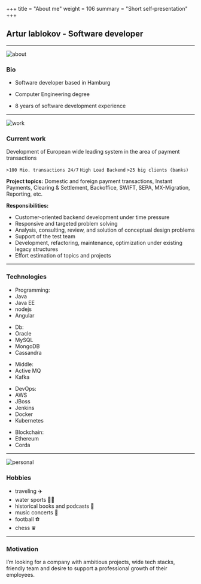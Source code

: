 +++
title = "About me"
weight = 106
summary = "Short self-presentation"
+++
## Artur Iablokov - Software developer

---

![about](/about/images/art_about.jpg)

<h3>Bio</h3>

- Software developer based in Hamburg

- Computer Engineering degree

- 8 years of software development experience

---

![work](/career/images/work.jpg)

<h3>Current work</h3>

Development of European wide leading system in the area of payment transactions

`>100 Mio. transactions 24/7`  `High Load Backend`  `>25 big clients (banks)`

**Project topics:**
Domestic and foreign payment transactions, Instant Payments, Clearing & Settlement, Backoffice, SWIFT, SEPA, MX-Migration, Reporting, etc.

**Responsibilities:** 
- Customer-oriented backend development under time pressure 
- Responsive and targeted problem solving 
- Analysis, consulting, review, and solution of conceptual design problems 
- Support of the test team 
- Development, refactoring, maintenance, optimization under existing legacy structures 
- Effort estimation of topics and projects

---

<h3>Technologies</h3>

<ul class="post-tags">
<li>Programming: </li>
<li><a>Java</a></li>
<li><a >Java EE</a></li>
<li><a>nodejs</a></li>
<li><a>Angular</a></li>
</ul>

<ul class="post-tags">
<li>Db: </li>
<li><a>Oracle</a></li>
<li><a >MySQL</a></li>
<li><a>MongoDB</a></li>
<li><a>Cassandra</a></li>
</ul>

<ul class="post-tags">
<li>Middle: </li>
<li><a>Active MQ</a></li>
<li><a >Kafka</a></li>
</ul>

<ul class="post-tags">
<li>DevOps: </li>
<li><a>AWS</a></li>
<li><a >JBoss</a></li>
<li><a>Jenkins</a></li>
<li><a>Docker</a></li>
<li><a>Kubernetes</a></li>
</ul>

<ul class="post-tags">
<li>Blockchain: </li>
<li><a>Ethereum</a></li>
<li><a >Corda</a></li>
</ul>

---

![personal](/hobbies/images/pers.jpg)

<h3>Hobbies</h3>

- traveling ✈️
- water sports 🏄‍♂️
- historical books and podcasts 📖
- music concerts 🤘
- football ⚽
- chess ♛

---

<h3>Motivation</h3>

I’m looking for a company with ambitious projects, wide tech stacks, friendly team and desire to support a professional growth of their employees.